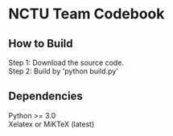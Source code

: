 # NCTU Team Codebook
## How to Build
Step 1: Download the source code. <br />
Step 2: Build by 'python build.py'

## Dependencies
Python >= 3.0 <br />
Xelatex or MiKTeX (latest)
